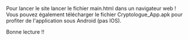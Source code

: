 Pour lancer le site lancer le fichier main.html dans un navigateur web ! \
Vous pouvez également télécharger le fichier Cryptologue_App.apk pour profiter de l'application sous Android (pas IOS).

Bonne lecture !!